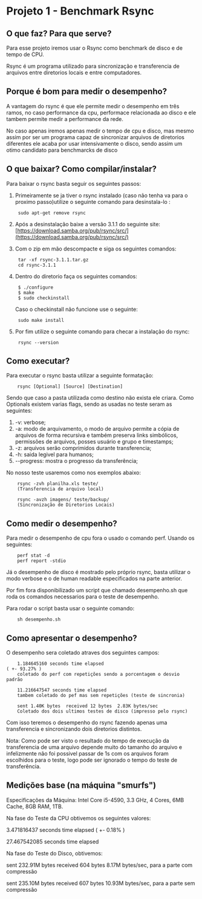 # Projeto 1 - Benchmark Rsync

## O que faz? Para que serve?

Para esse projeto iremos usar o Rsync como benchmark de disco e de tempo de CPU.

Rsync é um programa utilizado para sincronização e transferencia de arquivos entre diretorios locais e entre computadores.

## Porque é bom para medir o desempenho?

A vantagem do rsync é que ele permite medir o desempenho em três ramos, no caso performance da cpu, performace relacionada ao disco e ele tambem permite medir a performance da rede. 

No caso apenas iremos apenas medir o tempo de cpu e disco, mas mesmo assim por ser um programa capaz de sincronizar arquivos de diretorios diferentes ele acaba por usar intensivamente o disco, sendo assim um otimo candidato para benchmarcks de disco

## O que baixar? Como compilar/instalar?

Para baixar o rsync basta seguir os seguintes passos:

1. Primeiramente se ja tiver o rsync instalado (caso não tenha va para o proximo passo)utilize o seguinte comando para desinstala-lo :

    	sudo apt-get remove rsync

2. Após a desinstalação baixe a versão 3.1.1 do seguinte site:
	[https://download.samba.org/pub/rsync/src/](https://download.samba.org/pub/rsync/src/)

3. Com o zip em mão descompacte e siga os seguintes comandos: 
		
		tar -xf rsync-3.1.1.tar.gz 
		cd rsync-3.1.1

4. Dentro do diretorio faça os seguintes comandos:

		$ ./configure
		$ make
		$ sudo checkinstall

	Caso o checkinstall não funcione use o seguinte:

		sudo make install

5. Por fim utilize o seguinte comando para checar a instalação do rsync:

		rsync --version

## Como executar?

Para executar o rsync basta utilizar a seguinte formatação:

		rsync [Optional] [Source] [Destination]

Sendo que caso a pasta utilizada como destino não exista ele criara. Como Optionals existem varias flags, sendo as usadas no teste seram as seguintes:

1. -v: verbose;
2. -a: modo de arquivamento, o modo de arquivo permite a cópia de arquivos de forma recursiva e também preserva links simbólicos, permissões de arquivos, posses usuário e grupo e timestamps;
3. -z: arquivos serão comprimidos durante transferencia;
4. -h: saida legivel para humanos;
5. --progress: mostra o progresso da transferência;

No nosso teste usaremos como nos exemplos abaixo:

		rsync -zvh planilha.xls teste/
		(Transferencia de arquivo local)

		rsync -avzh imagens/ teste/backup/
		(Sincronização de Diretorios Locais)

## Como medir o desempenho?

Para medir o desempenho de cpu fora o usado o comando perf. Usando os seguintes:

		perf stat -d
		perf report -stdio

Já o desempenho de disco é mostrado pelo próprio rsync, basta utilizar o modo verbose e o de human readable especificados na parte anterior.

Por fim fora disponibilizado um script que chamado desempenho.sh que roda os comandos necessarios para o teste de desempenho.

Para rodar o script basta usar o seguinte comando:

		sh desempenho.sh

## Como apresentar o desempenho?

O desempenho sera coletado atraves dos seguintes campos: 
		
		1.184645160 seconds time elapsed                                          ( +- 93.27% ) 
		coletado do perf com repetições sendo a porcentagem o desvio padrão

		11.216647547 seconds time elapsed
		tambem coletado do pef mas sem repetições (teste de sincronia)

		sent 1.40K bytes  received 12 bytes  2.83K bytes/sec
		Coletado dos dois ultimos testes de disco (impresso pelo rsync)
		
Com isso teremos o desempenho do rsync fazendo apenas uma transferencia e sincronizando dois diretorios distintos.

Nota: Como pode ser visto o resultado do tempo de execução da transferencia de uma arquivo depende muito do tamanho do arquivo e infelizmente não foi possivel passar de 1s com os arquivos foram escolhidos para o teste, logo pode ser ignorado o tempo do teste de transferência.

## Medições base (na máquina "smurfs")

Especificações da Máquina: Intel Core i5-4590, 3.3 GHz, 4 Cores, 6MB Cache, 8GB RAM, 1TB.

Na fase do Teste da CPU obtivemos os seguintes valores:

3.471816437 seconds time elapsed                                          ( +-  0.18% )

27.467542085 seconds time elapsed

Na fase do Teste do Disco, obtivemos:

sent 232.91M bytes  received 604 bytes  8.17M bytes/sec, para a parte com compressão

sent 235.10M bytes  received 607 bytes  10.93M bytes/sec, para a parte sem compressão
